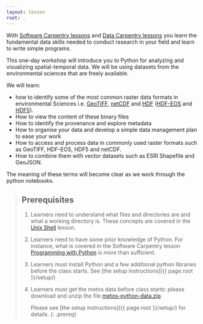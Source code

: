 ```yaml
---
layout: lesson
root: .
---
```


With [Software Carpentry lessons](https://software-carpentry.org/lessons/) and [Data Carpentry lessons](http://www.datacarpentry.org/lessons/) you learn the fundamental data skills needed to conduct research in your field and learn to write simple 
programs.

This one-day workshop will introduce you to Python for analyzing and visualizing spatial-temporal data. We will be using datasets from the environmental sciences that are freely available. 


We will learn:

- how to identify some of the most common raster data formats in environmental Sciences i.e.
[GeoTIFF](https://trac.osgeo.org/geotiff/),
[netCDF](http://www.unidata.ucar.edu/software/netcdf/docs/netcdf_introduction.html) and [HDF](https://support.hdfgroup.org/) ([HDF-EOS](http://hdfeos.org/) and [HDF5](https://support.hdfgroup.org/HDF5/)).
- How to view the content of these binary files 
- How to identify the provenance and explore metadata
- How to organise your data and develop a simple data management plan to ease your work
- How to access and process data in commonly used raster formats such as GeoTIFF, HDF-EOS, HDF5 and netCDF. 
- How to combine them with vector datasets such as ESRI Shapefile and GeoJSON.


The meaning of these terms will become clear as we work through the python notebooks.


> ## Prerequisites
>
> 1.  Learners need to understand what files and directories are and
>     what a working directory is. These concepts are covered in the 
>     [Unix Shell](http://swcarpentry.github.io/shell-novice/) lesson.
> 2.  Learners need to have some prior knowledge of Python. For instance,
>     what is covered in the Software Carpentry lesson 
>     [Programming with Python](http://swcarpentry.github.io/python-novice-inflammation/) 
>     is more than sufficient.
>
> 2. Learners must install Python and a few additional python libraries before the class starts.
>    See [the setup instructions]({{ page.root }}/setup/)
>
> 3. Learners must get the metos data before class starts:
>    please download and unzip the file 
>    [metos-python-data.zip]({{page.root}}/files/metos-python-data.zip).
>
>    Please see [the setup instructions]({{ page.root }}/setup/)
>    for details.
{: .prereq}
